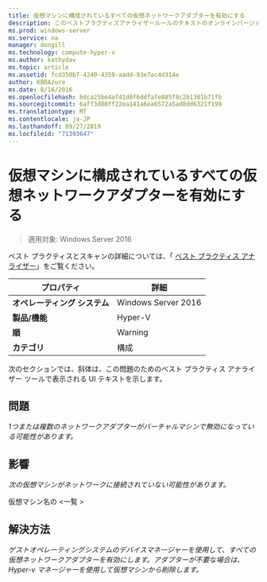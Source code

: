 ```yaml
---
title: 仮想マシンに構成されているすべての仮想ネットワークアダプターを有効にする
description: このベストプラクティスアナライザールールのテキストのオンラインバージョン。
ms.prod: windows-server
ms.service: na
manager: dongill
ms.technology: compute-hyper-v
ms.author: kathydav
ms.topic: article
ms.assetid: fcd350b7-4240-4359-aadd-93e7ac4d314e
author: KBDAzure
ms.date: 8/16/2016
ms.openlocfilehash: bdca25be4af41d0f6ddfafe885f8c2b1301b71fb
ms.sourcegitcommit: 6aff3d88ff22ea141a6ea6572a5ad8dd6321f199
ms.translationtype: MT
ms.contentlocale: ja-JP
ms.lasthandoff: 09/27/2019
ms.locfileid: "71393647"
---
```

# <a name="enable-all-virtual-network-adapters-configured-for-a-virtual-machine"></a>仮想マシンに構成されているすべての仮想ネットワークアダプターを有効にする

>適用対象: Windows Server 2016

ベスト プラクティスとスキャンの詳細については、「 [ベスト プラクティス アナライザー](https://go.microsoft.com/fwlink/?LinkId=122786)」をご覧ください。  
  
|プロパティ|詳細|  
|-|-|  
|**オペレーティング システム**|Windows Server 2016|  
|**製品/機能**|Hyper-V|  
|**順**|Warning|  
|**カテゴリ**|構成|  
  
次のセクションでは、斜体は、この問題のためのベスト プラクティス アナライザー ツールで表示される UI テキストを示します。  
  
## <a name="issue"></a>問題  
  
*1つまたは複数のネットワークアダプターがバーチャルマシンで無効になっている可能性があります。*  
  
## <a name="impact"></a>影響  
  
*次の仮想マシンがネットワークに接続されていない可能性があります。*  
  
仮想マシン名の \<一覧 >  
  
## <a name="resolution"></a>解決方法  
  
*ゲストオペレーティングシステムのデバイスマネージャーを使用して、すべての仮想ネットワークアダプターを有効にします。アダプターが不要な場合は、Hyper-v マネージャーを使用して仮想マシンから削除します。*  
  


